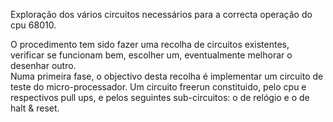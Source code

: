 Exploração dos vários circuitos necessários para a correcta operação do cpu 68010.  

O procedimento tem sido fazer uma recolha de circuitos existentes, verificar se funcionam bem, escolher um, eventualmente melhorar o desenhar outro.  
Numa primeira fase, o objectivo desta recolha é implementar um circuito de teste do micro-processador. 
Um circuito freerun constituido, pelo cpu e respectivos pull ups, e pelos seguintes sub-circuitos: o de relógio e o de halt & reset.  
